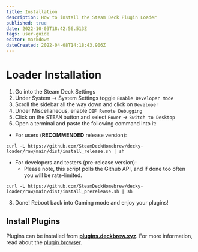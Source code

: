 ```yaml
---
title: Installation
description: How to install the Steam Deck Plugin Loader
published: true
date: 2022-10-03T18:42:56.513Z
tags: user-guide
editor: markdown
dateCreated: 2022-04-08T14:18:43.906Z
---
```


# Loader Installation
1. Go into the Steam Deck Settings
2. Under System -> System Settings toggle `Enable Developer Mode`
3. Scroll the sidebar all the way down and click on `Developer`
4. Under Miscellaneous, enable `CEF Remote Debugging`
5. Click on the <kbd>STEAM</kbd> button and select `Power` -> `Switch to Desktop`
6. Open a terminal and paste the following command into it: 
- For users (**RECOMMENDED** release version):
```console
curl -L https://github.com/SteamDeckHomebrew/decky-loader/raw/main/dist/install_release.sh | sh
```

- For developers and testers (pre-release version):
  - Please note, this script polls the Github API, and if done too often you will be rate-limited.

```console
curl -L https://github.com/SteamDeckHomebrew/decky-loader/raw/main/dist/install_prerelease.sh | sh
```
   
8. Done! Reboot back into Gaming mode and enjoy your plugins!

## Install Plugins
Plugins can be installed from **[plugins.deckbrew.xyz](https://plugins.deckbrew.xyz)**. For more information, read about the [plugin browser](https://deckbrew.xyz/en/user-guide/plugin-browser).